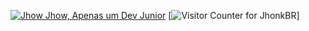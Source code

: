 [![Jhow Jhow, Apenas um Dev Junior](https://pimp-my-readme.webapp.io/pimp-my-readme/wavy-banner?subtitle=Apenas%20um%20Dev%20Junior&title=Jhow%20Jhow)](https://pimp-my-readme.webapp.io)
[![Visitor Counter for JhonkBR](https://pimp-my-readme.webapp.io/pimp-my-readme/visitor-counter?page=JhonkBR)]
